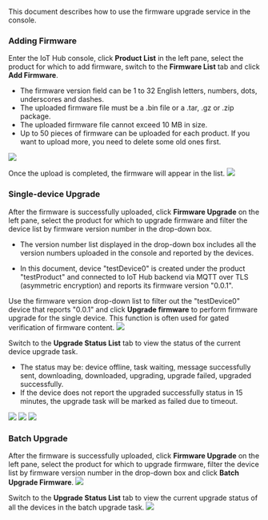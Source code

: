 [//]: # (chinagitpath:XXXXX)

This document describes how to use the firmware upgrade service in the console.

### Adding Firmware
Enter the IoT Hub console, click **Product List** in the left pane, select the product for which to add firmware, switch to the **Firmware List** tab and click **Add Firmware**.
- The firmware version field can be 1 to 32 English letters, numbers, dots, underscores and dashes.
- The uploaded firmware file must be a .bin file or a .tar, .gz or .zip package.
- The uploaded firmware file cannot exceed 10 MB in size.
- Up to 50 pieces of firmware can be uploaded for each product. If you want to upload more, you need to delete some old ones first.

![](https://main.qcloudimg.com/raw/42e0b288cdb56948eb2ada33a789764f.png)

Once the upload is completed, the firmware will appear in the list.
![](https://main.qcloudimg.com/raw/5ad7da53f674d9a6d26b495fd2c91e0d.png)

### Single-device Upgrade
After the firmware is successfully uploaded, click **Firmware Upgrade** on the left pane, select the product for which to upgrade firmware and filter the device list by firmware version number in the drop-down box.
- The version number list displayed in the drop-down box includes all the version numbers uploaded in the console and reported by the devices.

- In this document, device "testDevice0" is created under the product "testProduct" and connected to IoT Hub backend via MQTT over TLS (asymmetric encryption) and reports its firmware version "0.0.1".

Use the firmware version drop-down list to filter out the "testDevice0" device that reports "0.0.1" and click **Upgrade firmware** to perform firmware upgrade for the single device. This function is often used for gated verification of firmware content.
![](https://main.qcloudimg.com/raw/26422264b4628f24f11a7ff7cebdd688.png)

Switch to the **Upgrade Status List** tab to view the status of the current device upgrade task.
- The status may be: device offline, task waiting, message successfully sent, downloading, downloaded, upgrading, upgrade failed, upgraded successfully.
- If the device does not report the upgraded successfully status in 15 minutes, the upgrade task will be marked as failed due to timeout.

![](https://main.qcloudimg.com/raw/154c8bae5be173a61826c61bc00be61e.png)
![](https://main.qcloudimg.com/raw/74061edf75fd436f3012a6f382e55fb5.png)
![](https://main.qcloudimg.com/raw/e93de2173d654ddc8e871ed4f3fa8ba6.png)
### Batch Upgrade
After the firmware is successfully uploaded, click **Firmware Upgrade** on the left pane, select the product for which to upgrade firmware, filter the device list by firmware version number in the drop-down box and click **Batch Upgrade Firmware**.
![](https://main.qcloudimg.com/raw/48db77076fc849684c2eed7b4a7ff34a.png)

Switch to the **Upgrade Status List** tab to view the current upgrade status of all the devices in the batch upgrade task.
![](https://main.qcloudimg.com/raw/154c8bae5be173a61826c61bc00be61e.png)

